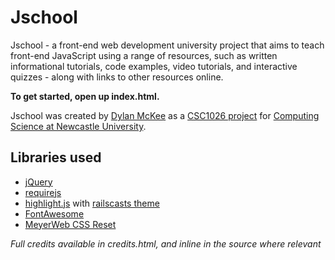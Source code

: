 # Jschool
Jschool - a front-end web development university project that aims to teach front-end JavaScript using a range of resources, such as written informational tutorials, code examples, video tutorials, and interactive quizzes - along with links to other resources online.

**To get started, open up index.html.**

Jschool was created by [Dylan McKee](http://dylanmckee.co.uk) as a [CSC1026 project](http://www.ncl.ac.uk/undergraduate/modules/module/CSC1026/) for [Computing Science at Newcastle University](http://www.ncl.ac.uk/computing/).

## Libraries used
* [jQuery](https://jquery.com/)
* [requirejs](http://requirejs.org/)
* [highlight.js](https://highlightjs.org/) with [railscasts theme](https://github.com/isagalaev/highlight.js/blob/master/src/styles/railscasts.css)
* [FontAwesome](https://fortawesome.github.io/Font-Awesome/)
* [MeyerWeb CSS Reset](http://meyerweb.com/eric/tools/css/reset/)

*Full credits available in credits.html, and inline in the source where relevant*

